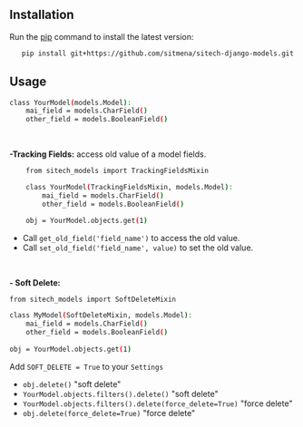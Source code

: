 
## Installation

Run the [pip](https://pip.pypa.io/en/stable/) command to install the latest version:

```bash
   pip install git+https://github.com/sitmena/sitech-django-models.git
```

## Usage
```bash
class YourModel(models.Model):
    mai_field = models.CharField()
    other_field = models.BooleanField()
```        
<br/>  
        
**-Tracking Fields:**  access old value of a model fields.
```bash
	from sitech_models import TrackingFieldsMixin

	class YourModel(TrackingFieldsMixin, models.Model):
	    mai_field = models.CharField()
	    other_field = models.BooleanField()

	obj = YourModel.objects.get(1)
```  
 - Call `get_old_field('field_name')` to access the old value.
 - Call `set_old_field('field_name', value)` to set the old value.

<br/>  

**- Soft Delete:** 
```bash
from sitech_models import SoftDeleteMixin

class MyModel(SoftDeleteMixin, models.Model):
    mai_field = models.CharField()
    other_field = models.BooleanField()
    
obj = YourModel.objects.get(1)
```  

Add `SOFT_DELETE = True` to your `Settings` 
-  `obj.delete()`  "soft delete"
-  `YourModel.objects.filters().delete()`  "soft delete"
-  `YourModel.objects.filters().delete(force_delete=True)`  "force delete"
-  `obj.delete(force_delete=True)`  "force delete"
